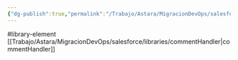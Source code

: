 ```yaml
---
{"dg-publish":true,"permalink":"/Trabajo/Astara/MigracionDevOps/salesforce/libraries/utils/"}
---
```



#library-element
[[Trabajo/Astara/MigracionDevOps/salesforce/libraries/commentHandler\|commentHandler]]
